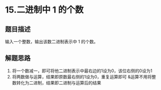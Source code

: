 # 15.二进制中 1 的个数
## 题目描述
输入一个整数，输出该数二进制表示中 1 的个数。
## 解题思路
1. 将一个数减一，即可将他二进制表示中最右边的1设为0，该位右侧的0设为1
2. 将两数做与运算，结果即原数最右侧的1设为0，重复运算即可
&运算不用将整数转化为二进制，结果即二进制与运算后的结果
